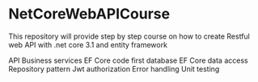 # NetCoreWebAPICourse
This repository will provide step by step course on how to create Restful web API with .net core 3.1 and entity framework

API
Business services
EF Core code first database
EF Core data access
Repository pattern
Jwt authorization
Error handling
Unit testing

